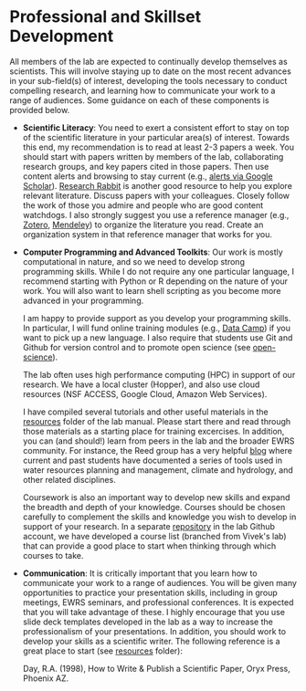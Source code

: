 # Professional and Skillset Development

All members of the lab are expected to continually develop themselves as scientists. This will involve staying up to date on the most recent advances in your sub-field(s) of interest, developing the tools necessary to conduct compelling research, and learning how to communicate your work to a range of audiences. Some guidance on each of these components is provided below. 

* **Scientific Literacy**: You need to exert a consistent effort to stay on top of the scientific literature in your particular area(s) of interest. Towards this end, my recommendation is to read at least 2-3 papers a week. You should start with papers written by members of the lab, collaborating research groups, and key papers cited in those papers. Then use content alerts and browsing to stay current (e.g., [alerts via Google Scholar](https://www.nihlibrary.nih.gov/resources/subject-guides/keeping-current/creating-alerts-google-scholar)). [Research Rabbit](https://researchrabbit.notion.site/Welcome-to-the-FAQ-c33b4a61e453431482015e27e8af40d5#d15aebe6726647e086cdc935f2067bf5) is another good resource to help you explore relevant literature. Discuss papers with your colleagues. Closely follow the work of those you admire and people who are good content watchdogs. I also strongly suggest you use a reference manager (e.g., [Zotero](https://www.zotero.org/), [Mendeley](https://www.mendeley.com/)) to organize the literature you read. Create an organization system in that reference manager that works for you. 

* **Computer Programming and Advanced Toolkits**: Our work is mostly computational in nature, and so we need to develop strong programming skills. While I do not require any one particular language, I recommend starting with Python or R depending on the nature of your work. You will also want to learn shell scripting as you become more advanced in your programming. 

  I am happy to provide support as you develop your programming skills. In particular, I will fund online training modules (e.g., [Data Camp](https://www.datacamp.com/)) if you want to pick up a new language. I also require that students use Git and Github for version control and to promote open science (see [open-science](open-science.md)). 

  The lab often uses high performance computing (HPC) in support of our research. We have a local cluster (Hopper), and also use cloud resources (NSF ACCESS, Google Cloud, Amazon Web Services).  

  I have compiled several tutorials and other useful materials in the [resources](resources) folder of the lab manual. Please start there and read through those materials as a starting place for training excercises. In addition, you can (and should!) learn from peers in the lab and the broader EWRS community. For instance, the Reed group has a very helpful [blog](https://waterprogramming.wordpress.com/) where current and past students have documented a series of tools used in water resources planning and management, climate and hydrology, and other related disciplines.

  Coursework is also an important way to develop new skills and expand the breadth and depth of your knowledge. Courses should be chosen carefully to complement the skills and knowledge you wish to develop in support of your research. In a separate [repository](https://github.com/SteinschneiderLab/class-list) in the lab Github account, we have developed a course list (branched from Vivek's lab) that can provide a good place to start when thinking through which courses to take. 

* **Communication**: It is critically important that you learn how to communicate your work to a range of audiences. You will be given many opportunities to practice your presentation skills, including in group meetings, EWRS seminars, and professional conferences. It is expected that you will take advantage of these. I highly encourage that you use slide deck templates developed in the lab as a way to increase the professionalism of your presentations. In addition, you should work to develop your skills as a scientific writer. The following reference is a great place to start (see [resources](resources) folder): 

  Day, R.A. (1998), How to Write & Publish a Scientific Paper, Oryx Press, Phoenix AZ.  
